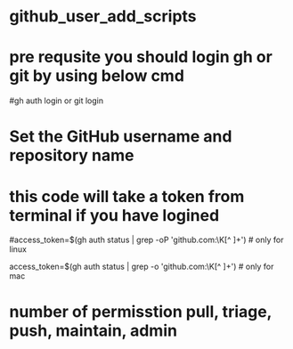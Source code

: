 # github_user_add_scripts

# pre requsite you should login gh or git by using below cmd 

#gh auth login  or git login 

# Set the GitHub username and repository name

# this code will take a token from terminal if you have logined 

#access_token=$(gh auth status | grep -oP 'github\.com:\K[^ ]+')  # only for linux 

access_token=$(gh auth status | grep -o 'github\.com:\K[^ ]+')  # only for mac 

 # number of permisstion pull, triage, push, maintain, admin 
